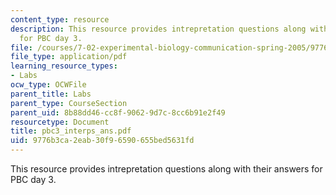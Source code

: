 ```yaml
---
content_type: resource
description: This resource provides intrepretation questions along with their answers
  for PBC day 3.
file: /courses/7-02-experimental-biology-communication-spring-2005/9776b3ca2eab30f96590655bed5631fd_pbc3_interps_ans.pdf
file_type: application/pdf
learning_resource_types:
- Labs
ocw_type: OCWFile
parent_title: Labs
parent_type: CourseSection
parent_uid: 8b88dd46-cc8f-9062-9d7c-8cc6b91e2f49
resourcetype: Document
title: pbc3_interps_ans.pdf
uid: 9776b3ca-2eab-30f9-6590-655bed5631fd
---
```

This resource provides intrepretation questions along with their answers for PBC day 3.

